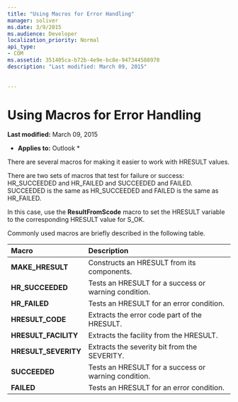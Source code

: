 ```yaml
---
title: "Using Macros for Error Handling"
manager: soliver
ms.date: 3/9/2015
ms.audience: Developer
localization_priority: Normal
api_type:
- COM
ms.assetid: 351405ca-b72b-4e9e-bc8e-947344588970
description: "Last modified: March 09, 2015"
 
 
---
```


# Using Macros for Error Handling

 **Last modified:** March 09, 2015 
  
 * **Applies to:** Outlook * 
  
There are several macros for making it easier to work with HRESULT values.
  
There are two sets of macros that test for failure or success: HR_SUCCEEDED and HR_FAILED and SUCCEEDED and FAILED. SUCCEEDED is the same as HR_SUCCEEDED and FAILED is the same as HR_FAILED.
  
In this case, use the **ResultFromScode** macro to set the HRESULT variable to the corresponding HRESULT value for S_OK. 
  
Commonly used macros are briefly described in the following table.
  
|**Macro**|**Description**|
|:-----|:-----|
|**MAKE_HRESULT** <br/> |Constructs an HRESULT from its components.  <br/> |
|**HR_SUCCEEDED** <br/> |Tests an HRESULT for a success or warning condition.  <br/> |
|**HR_FAILED** <br/> |Tests an HRESULT for an error condition.  <br/> |
|**HRESULT_CODE** <br/> |Extracts the error code part of the HRESULT.  <br/> |
|**HRESULT_FACILITY** <br/> |Extracts the facility from the HRESULT.  <br/> |
|**HRESULT_SEVERITY** <br/> |Extracts the severity bit from the SEVERITY.  <br/> |
|**SUCCEEDED** <br/> |Tests an HRESULT for a success or warning condition.  <br/> |
|**FAILED** <br/> |Tests an HRESULT for an error condition.  <br/> |
   

